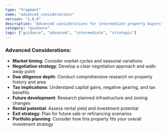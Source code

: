 ```yaml
---
type: "fragment"
name: "advanced_considerations"
version: "1.0.0"
description: "Advanced considerations for intermediate property buyers"
category: "guidance"
tags: ["guidance", "advanced", "intermediate", "strategic"]
---
```


### Advanced Considerations:
- **Market timing**: Consider market cycles and seasonal variations
- **Negotiation strategy**: Develop a clear negotiation approach and walk-away point
- **Due diligence depth**: Conduct comprehensive research on property history and area
- **Tax implications**: Understand capital gains, negative gearing, and tax benefits
- **Future development**: Research planned infrastructure and zoning changes
- **Rental potential**: Assess rental yield and investment potential
- **Exit strategy**: Plan for future sale or refinancing scenarios
- **Portfolio planning**: Consider how this property fits your overall investment strategy
